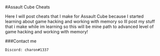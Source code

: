 #Assault Cube Cheats

Here I will post cheats that I make for Assault Cube because I started learning about game hacking and working with memory so Ill post my stuff that i make while im learning so this will be mine path to advanced level of game hacking and working with memory!

###Contact me
```bash
Discord: charon#1337
```
